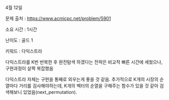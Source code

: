 4월 12일

문제 출처 : https://www.acmicpc.net/problem/5901

소요 시간 : 1시간

난이도 : 골드 1

키워드 : 다익스트라

다익스트라를 K번 반복한 후 완전탐색 하겠다는 전략은 비교적 빠른 시간에 세웠으나,
구현과정이 살짝 복잡했음

다익스트라 자체는 구현을 통째로 외우는게 좋을 것 같음.
추가적으로 K개의 시장의 순열마다 거리를 검사해야하는데,
K개의 벡터의 순열을 구해주는 함수가 있을 것 같아 검색해보니 있었음(next_permutation).